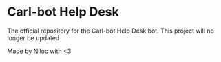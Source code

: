 # Carl-bot Help Desk

The official repository for the Carl-bot Help Desk bot.
This project will no longer be updated

Made by Niloc with <3
